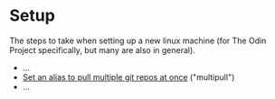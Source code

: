 # Setup

The steps to take when setting up a new linux machine (for The Odin Project specifically, but many are also in general).

- ...
- [Set an alias to pull multiple git repos at once](https://dev.to/rmpato/git-pull-multiple-repositories-at-once-4l68) ("multipull")
- ...